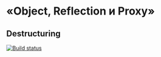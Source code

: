 # «Object, Reflection и Proxy»
## Destructuring

[![Build status](https://ci.appveyor.com/api/projects/status/6xxl4o1kx78ayqtm?svg=true)](https://ci.appveyor.com/project/Kelias1/ajs-destructuring)
